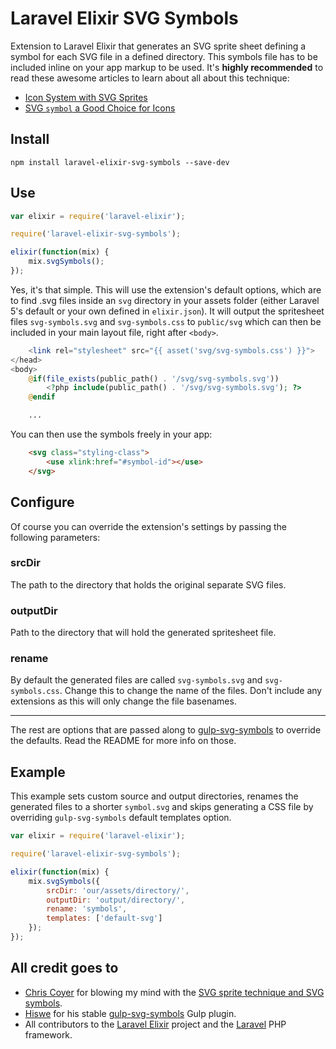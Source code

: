 # Laravel Elixir SVG Symbols

Extension to Laravel Elixir that generates an SVG sprite sheet defining a symbol for each SVG file in a defined directory. This symbols file has to be included inline on your app markup to be used. It's **highly recommended** to read these awesome articles to learn about all about this technique:

* [Icon System with SVG Sprites](http://css-tricks.com/svg-sprites-use-better-icon-fonts/)
* [SVG `symbol` a Good Choice for Icons](http://css-tricks.com/svg-symbol-good-choice-icons/)

## Install

```
npm install laravel-elixir-svg-symbols --save-dev
```

## Use

```javascript
var elixir = require('laravel-elixir');

require('laravel-elixir-svg-symbols');

elixir(function(mix) {
    mix.svgSymbols();
});
```

Yes, it's that simple. This will use the extension's default options, which are to find .svg files inside an `svg` directory in your assets folder (either Laravel 5's default or your own defined in `elixir.json`). It will output the spritesheet files `svg-symbols.svg` and `svg-symbols.css` to `public/svg` which can then be included in your main layout file, right after `<body>`.

```php
    <link rel="stylesheet" src="{{ asset('svg/svg-symbols.css') }}">
</head>
<body>
    @if(file_exists(public_path() . '/svg/svg-symbols.svg'))
        <?php include(public_path() . '/svg/svg-symbols.svg'); ?>
    @endif

    ...
```

You can then use the symbols freely in your app:

```html
    <svg class="styling-class">
        <use xlink:href="#symbol-id"></use>
    </svg>
```

## Configure

Of course you can override the extension's settings by passing the following parameters:

### srcDir

The path to the directory that holds the original separate SVG files.

### outputDir

Path to the directory that will hold the generated spritesheet file.

### rename

By default the generated files are called `svg-symbols.svg` and `svg-symbols.css`. Change this to change the name of the files. Don't include any extensions as this will only change the file basenames.

---

The rest are options that are passed along to [gulp-svg-symbols](https://github.com/Hiswe/gulp-svg-symbols) to override the defaults. Read the README for more info on those.

## Example

This example sets custom source and output directories, renames the generated files to a shorter `symbol.svg` and skips generating a CSS file by overriding `gulp-svg-symbols` default templates option.

```javascript
var elixir = require('laravel-elixir');

require('laravel-elixir-svg-symbols');

elixir(function(mix) {
    mix.svgSymbols({
        srcDir: 'our/assets/directory/',
        outputDir: 'output/directory/',
        rename: 'symbols',
        templates: ['default-svg']
    });
});
```

## All credit goes to

* [Chris Coyer](http://chriscoyier.net/) for blowing my mind with the [SVG sprite technique and SVG symbols](http://css-tricks.com/svg-symbol-good-choice-icons/).
* [Hiswe](http://www.hiswe.net/) for his stable [gulp-svg-symbols](https://github.com/Hiswe/gulp-svg-symbols) Gulp plugin.
* All contributors to the [Laravel Elixir](https://github.com/laravel/elixir) project and the [Laravel](http://laravel.com/) PHP framework.
